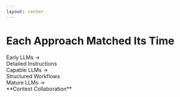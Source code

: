 ```yaml
---
layout: center
---
```


# Each Approach Matched Its Time

<div class="text-center space-y-8">

<div class="text-xl">
<div class="i-uim-baby inline text-blue-400 mr-2"></div> Early LLMs → <div class="i-uim-file-text inline text-orange-500 mr-2"></div> Detailed Instructions
</div>

<div class="text-xl">
<div class="i-uim-child inline text-green-400 mr-2"></div> Capable LLMs → <div class="i-uim-sitemap inline text-purple-500 mr-2"></div> Structured Workflows
</div>

<div class="text-2xl font-bold">
<div class="i-uim-user inline text-blue-600 mr-2"></div> Mature LLMs → <div class="i-uim-database inline text-red-500 mr-2"></div> **Context Collaboration**
</div>

</div>

<!--
Here's the pattern: each approach matched the maturity level of the LLMs available at the time. Early LLMs needed detailed instructions. More capable LLMs could handle structured workflows. 

But now we have mature LLMs that are ready for something different: true context-based collaboration.

The question isn't which approach was right or wrong - it's recognizing when it's time to evolve to the next level.
-->
